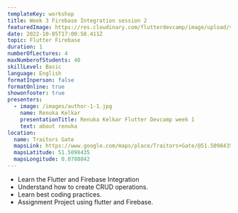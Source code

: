 ```yaml
---
templateKey: workshop
title: Week 3 Firebase Integration session 2
featuredImage: https://res.cloudinary.com/flutterdevcamp/image/upload/v1664182962/flutterdevcamp/mentors/mentor_banner_sumith_swtp8o.png
date: 2022-10-05T17:00:58.411Z
topic: Flutter Firebase
duration: 1
numberOfLectures: 4
maxNumberofStudents: 40
skillLevel: Basic
language: English
formatInperson: false
formatOnline: true
showonfooter: true
presenters:
  - image: /images/author-1-1.jpg
    name: Renuka Kelkar
    presentationTitle: Renuka Kelkar Flutter Devcamp week 1
    text: about renuka
location:
  name: Traitors Gate
  mapsLink: https://www.google.com/maps/place/Traitors+Gate/@51.5098435,-0.0788842,19z/data=!4m5!3m4!1s0x4876030dd752a1c5:0x4a35f7c87ee9c96!8m2!3d51.5098435!4d-0.0784241
  mapsLatitude: 51.5098435
  mapsLongitude: 0.0788842
---
```

* Learn the Flutter and Firebase Integration
* Understand how to create CRUD operations.
* Learn best coding practices.
* Assignment Project using flutter and Firebase.